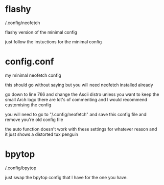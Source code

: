 # flashy

/.config/neofetch

flashy version of the minimal config

just follow the instuctions for the minimal config

# config.conf

my minimal neofetch config

this should go without saying but you will need neofetch installed already

go down to line 766 and change the Ascii distro unless you want to keep the small Arch logo there are lot's of commenting and I would recommend customising the config

you will need to go to "/.config/neofetch" and save this config file and remove you're old config file

the auto function doesn't work with these settings for whatever reason and it just shows a distorted tux penguin

# bpytop

/.config/bpytop

just swap the bpytop config that I have for the one you have.
